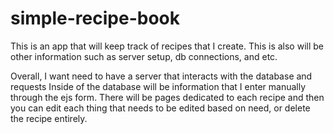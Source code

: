 # simple-recipe-book
This is an app that will keep track of recipes that I create. This is also will be other information such as server setup, db connections, and etc.

Overall, I want need to have a server that interacts with the database and requests
Inside of the database will be information that I enter manually through the ejs form. There will be pages dedicated to each recipe and then you can edit each thing that needs to be edited based on need, or delete the recipe entirely. 